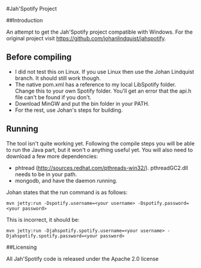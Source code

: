#Jah'Spotify Project

##Introduction

An attempt to get the Jah'Spotify project compatible with Windows. For the original project visit https://github.com/johanlindquist/jahspotify.

## Before compiling

- I did not test this on Linux. If you use Linux then use the Johan Lindquist branch. It should still work though.
- The native pom.xml has a reference to my local LibSpotify folder. Change this to your own Spotify folder. You'll get an error that the api.h file can't be found if you don't.
- Download MinGW and put the bin folder in your PATH.
- For the rest, use Johan's steps for building.

## Running
The tool isn't quite working yet. Following the compile steps you will be able to run the Java part, but it won't o anything useful yet.
You will also need to download a few more dependencies:
- phtread (http://sources.redhat.com/pthreads-win32/). pthreadGC2.dll needs to be in your path.
- mongodb, and have the daemon running.

Johan states that the run command is as follows:

    mvn jetty:run -Dspotify.username=<your username> -Dspotify.password=<your password>

This is incorrect, it should be:

    mvn jetty:run -Djahspotify.spotify.username=<your username> -Djahspotify.spotify.password=<your password>


##Licensing

All Jah'Spotify code is released under the Apache 2.0 license